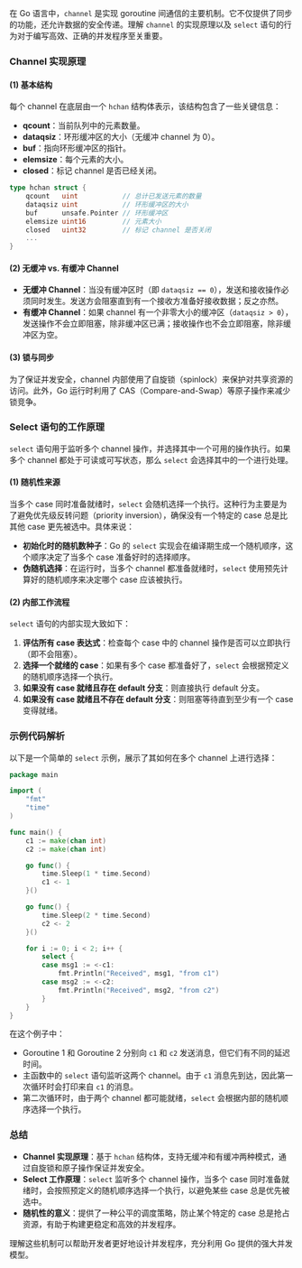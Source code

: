 在 Go 语言中，`channel` 是实现 goroutine 间通信的主要机制。它不仅提供了同步的功能，还允许数据的安全传递。理解 `channel` 的实现原理以及 `select` 语句的行为对于编写高效、正确的并发程序至关重要。

### **Channel 实现原理**

#### (1) **基本结构**
每个 channel 在底层由一个 `hchan` 结构体表示，该结构包含了一些关键信息：
- **qcount**：当前队列中的元素数量。
- **dataqsiz**：环形缓冲区的大小（无缓冲 channel 为 0）。
- **buf**：指向环形缓冲区的指针。
- **elemsize**：每个元素的大小。
- **closed**：标记 channel 是否已经关闭。

```go
type hchan struct {
    qcount   uint           // 总计已发送元素的数量
    dataqsiz uint           // 环形缓冲区的大小
    buf      unsafe.Pointer // 环形缓冲区
    elemsize uint16         // 元素大小
    closed   uint32         // 标记 channel 是否关闭
    ...
}
```

#### (2) **无缓冲 vs. 有缓冲 Channel**
- **无缓冲 Channel**：当没有缓冲区时（即 `dataqsiz == 0`），发送和接收操作必须同时发生。发送方会阻塞直到有一个接收方准备好接收数据；反之亦然。
- **有缓冲 Channel**：如果 channel 有一个非零大小的缓冲区（`dataqsiz > 0`），发送操作不会立即阻塞，除非缓冲区已满；接收操作也不会立即阻塞，除非缓冲区为空。

#### (3) **锁与同步**
为了保证并发安全，channel 内部使用了自旋锁（spinlock）来保护对共享资源的访问。此外，Go 运行时利用了 CAS（Compare-and-Swap）等原子操作来减少锁竞争。

### **Select 语句的工作原理**

`select` 语句用于监听多个 channel 操作，并选择其中一个可用的操作执行。如果多个 channel 都处于可读或可写状态，那么 `select` 会选择其中的一个进行处理。

#### (1) **随机性来源**
当多个 case 同时准备就绪时，`select` 会随机选择一个执行。这种行为主要是为了避免优先级反转问题（priority inversion），确保没有一个特定的 case 总是比其他 case 更先被选中。具体来说：

- **初始化时的随机数种子**：Go 的 `select` 实现会在编译期生成一个随机顺序，这个顺序决定了当多个 case 准备好时的选择顺序。
- **伪随机选择**：在运行时，当多个 channel 都准备就绪时，`select` 使用预先计算好的随机顺序来决定哪个 case 应该被执行。

#### (2) **内部工作流程**
`select` 语句的内部实现大致如下：
1. **评估所有 case 表达式**：检查每个 case 中的 channel 操作是否可以立即执行（即不会阻塞）。
2. **选择一个就绪的 case**：如果有多个 case 都准备好了，`select` 会根据预定义的随机顺序选择一个执行。
3. **如果没有 case 就绪且存在 default 分支**：则直接执行 default 分支。
4. **如果没有 case 就绪且不存在 default 分支**：则阻塞等待直到至少有一个 case 变得就绪。

### **示例代码解析**

以下是一个简单的 `select` 示例，展示了其如何在多个 channel 上进行选择：

```go
package main

import (
	"fmt"
	"time"
)

func main() {
	c1 := make(chan int)
	c2 := make(chan int)

	go func() {
		time.Sleep(1 * time.Second)
		c1 <- 1
	}()

	go func() {
		time.Sleep(2 * time.Second)
		c2 <- 2
	}()

	for i := 0; i < 2; i++ {
		select {
		case msg1 := <-c1:
			fmt.Println("Received", msg1, "from c1")
		case msg2 := <-c2:
			fmt.Println("Received", msg2, "from c2")
		}
	}
}
```

在这个例子中：
- Goroutine 1 和 Goroutine 2 分别向 `c1` 和 `c2` 发送消息，但它们有不同的延迟时间。
- 主函数中的 `select` 语句监听这两个 channel。由于 `c1` 消息先到达，因此第一次循环时会打印来自 `c1` 的消息。
- 第二次循环时，由于两个 channel 都可能就绪，`select` 会根据内部的随机顺序选择一个执行。

### **总结**

- **Channel 实现原理**：基于 `hchan` 结构体，支持无缓冲和有缓冲两种模式，通过自旋锁和原子操作保证并发安全。
- **Select 工作原理**：`select` 监听多个 channel 操作，当多个 case 同时准备就绪时，会按照预定义的随机顺序选择一个执行，以避免某些 case 总是优先被选中。
- **随机性的意义**：提供了一种公平的调度策略，防止某个特定的 case 总是抢占资源，有助于构建更稳定和高效的并发程序。

理解这些机制可以帮助开发者更好地设计并发程序，充分利用 Go 提供的强大并发模型。
